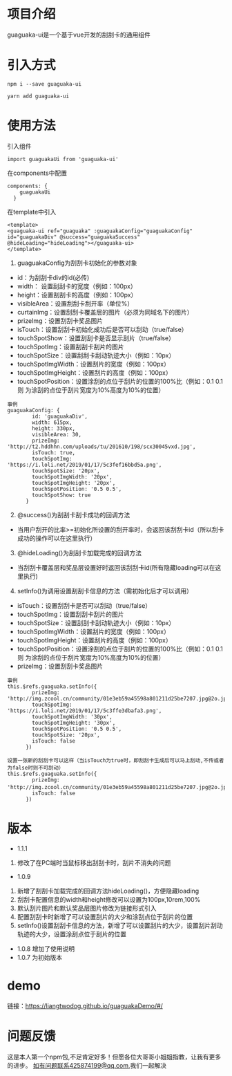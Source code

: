 # 项目介绍
guaguaka-ui是一个基于vue开发的刮刮卡的通用组件

# 引入方式

```
npm i --save guaguaka-ui
```

```
yarn add guaguaka-ui
```
# 使用方法
引入组件

```
import guaguakaUi from 'guaguaka-ui'

```
在components中配置

```
components: {
    guaguakaUi
  }
```

在template中引入
```
<template>
<guaguaka-ui ref="guaguaka" :guaguakaConfig="guaguakaConfig" id="guaguakaDiv" @success="guaguakaSuccess" @hideLoading="hideLoading"></guaguaka-ui>
</template>
```
1. guaguakaConfig为刮刮卡初始化的参数对象
-  id：为刮刮卡div的id(必传)
-  width： 设置刮刮卡的宽度（例如：100px）
-  height：设置刮刮卡的高度（例如：100px）
-  visibleArea：设置刮刮卡刮开率（单位%）
-  curtainImg：设置刮刮卡覆盖层的图片（必须为同域名下的图片）
-  prizeImg：设置刮刮卡奖品图片
-  isTouch：设置刮刮卡初始化成功后是否可以刮动（true/false）
-  touchSpotShow：设置刮刮卡是否显示刮片（true/false）
-  touchSpotImg：设置刮刮卡刮片的图片
-  touchSpotSize：设置刮刮卡刮动轨迹大小（例如：10px）
-  touchSpotImgWidth：设置刮片的宽度（例如：100px）
-  touchSpotImgHeight：设置刮片的高度（例如：100px）
-  touchSpotPosition：设置涂刮的点位于刮片的位置的100%比（例如：0.1 0.1 则 为涂刮的点位于刮片宽度为10%高度为10%的位置）
```
事例
guaguakaConfig: {
        id: 'guaguakaDiv',
        width: 615px,
        height: 330px,
        visibleArea: 30,
        prizeImg: 'http://t2.hddhhn.com/uploads/tu/201610/198/scx30045vxd.jpg',
        isTouch: true,
        touchSpotImg: 'https://i.loli.net/2019/01/17/5c3fef16bbd5a.png',
        touchSpotSize: '20px',
        touchSpotImgWidth: '20px',
        touchSpotImgHeight: '20px',
        touchSpotPosition: '0.5 0.5',
        touchSpotShow: true
      }
```

2. @success()为刮刮卡刮卡成功的回调方法
- 当用户刮开的比率>=初始化所设置的刮开率时，会返回该刮刮卡id（所以刮卡成功的操作可以在这里执行）
3. @hideLoading()为刮刮卡加载完成的回调方法
- 当刮刮卡覆盖层和奖品层设置好时返回该刮刮卡id(所有隐藏loading可以在这里执行)
4. setInfo()为调用设置刮刮卡信息的方法（需初始化后才可以调用）
-  isTouch：设置刮刮卡是否可以刮动（true/false）
-  touchSpotImg：设置刮刮卡刮片的图片
-  touchSpotSize：设置刮刮卡刮动轨迹大小（例如：10px）
-  touchSpotImgWidth：设置刮片的宽度（例如：100px）
-  touchSpotImgHeight：设置刮片的高度（例如：100px）
-  touchSpotPosition：设置涂刮的点位于刮片的位置的100%比（例如：0.1 0.1 则 为涂刮的点位于刮片宽度为10%高度为10%的位置）
-  prizeImg：设置刮刮卡奖品图片

```
事例
this.$refs.guaguaka.setInfo({
        prizeImg: 'http://img.zcool.cn/community/01e3eb59a45598a801211d25be7207.jpg@2o.jpg',
        touchSpotImg: 'https://i.loli.net/2019/01/17/5c3ffe3dbafa3.png',
        touchSpotImgWidth: '30px',
        touchSpotImgHeight: '30px',
        touchSpotPosition: '0.5 0.5',
        touchSpotSize: '20px',
        isTouch: false
      })

设置一张新的刮刮卡可以这样（当isTouch为true时，即刮刮卡生成后可以马上刮动,不传或者为false时则不可刮动）
this.$refs.guaguaka.setInfo({
        prizeImg: 'http://img.zcool.cn/community/01e3eb59a45598a801211d25be7207.jpg@2o.jpg'，
        isTouch: false
      })

```

# 版本
- 1.1.1
1. 修改了在PC端时当鼠标移出刮刮卡时，刮片不消失的问题
- 1.0.9
1. 新增了刮刮卡加载完成的回调方法hideLoading()，方便隐藏loading
2. 刮刮卡配置信息的width和height修改可以设置为100px,10rem,100%
3. 默认刮片图片和默认奖品层图片修改为链接形式引入
4. 配置刮刮卡时新增了可以设置刮片的大少和涂刮点位于刮片的位置
5. setInfo()设置刮刮卡信息的方法，新增了可以设置刮片的大少，设置刮片刮动轨迹的大少，设置涂刮点位于刮片的位置
- 1.0.8 增加了使用说明
- 1.0.7 为初始版本

# demo
链接：https://liangtwodog.github.io/guaguakaDemo/#/

# 问题反馈
这是本人第一个npm包,不足肯定好多！但愿各位大哥哥小姐姐指教，让我有更多的进步。
如有问题联系425874199@qq.com,我们一起解决


